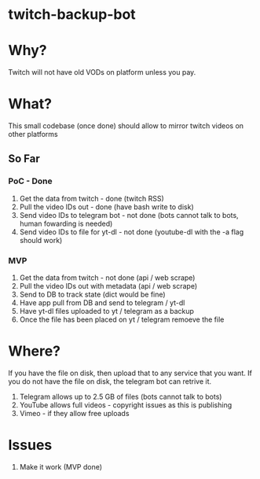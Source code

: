 # twitch-backup-bot

# Why?

Twitch will not have old VODs on platform unless you pay.

# What?

This small codebase (once done) should allow to mirror twitch videos on other platforms

## So Far

### PoC - Done
1. Get the data from twitch - done (twitch RSS)
2. Pull the video IDs out - done (have bash write to disk)
3. Send video IDs to telegram bot - not done (bots cannot talk to bots, human fowarding is needed)
4. Send video IDs to file for yt-dl - not done (youtube-dl with the -a flag should work)

### MVP
1. Get the data from twitch - not done (api / web scrape)
2. Pull the video IDs out with metadata (api / web scrape)
3. Send to DB to track state (dict would be fine)
4. Have app pull from DB and send to telegram / yt-dl
5. Have yt-dl files uploaded to yt / telegram as a backup
6. Once the file has been placed on yt / telegram remoeve the file

# Where?
If you have the file on disk, then upload that to any service that you want. If you do not have the file on disk, the telegram bot can retrive it.

1. Telegram allows up to 2.5 GB of files (bots cannot talk to bots)
2. YouTube allows full videos - copyright issues as this is publishing
3. Vimeo - if they allow free uploads 

# Issues

1. Make it work (MVP done)
